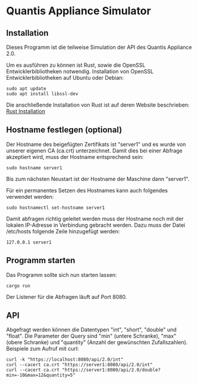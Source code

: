 # Quantis Appliance Simulator

## Installation

Dieses Programm ist die teilweise Simulation der API des Quantis Appliance 2.0.

Um es ausführen zu können ist Rust, sowie die OpenSSL Entwicklerbibliotheken notwendig.
Installation von OpenSSL Entwicklerbibliotheken auf Ubuntu oder Debian:

```
sudo apt update
sudo apt install libssl-dev
```

Die anschließende Installation von Rust ist auf deren Website beschrieben:
[Rust Installation](https://www.rust-lang.org/tools/install)

## Hostname festlegen (optional)

Der Hostname des beigefügten Zertifikats ist "server1" und es wurde von unserer eigenen CA (ca.crt) unterzeichnet. Damit dies bei einer Abfrage akzeptiert wird, muss der Hostname entsprechend sein:
```
sudo hostname server1
```
Bis zum nächsten Neustart ist der Hostname der Maschine dann "server1".

Für ein permanentes Setzen des Hostnames kann auch folgendes verwendet werden:
```
sudo hostnamectl set-hostname server1
```

Damit abfragen richtig geleitet werden muss der Hostname noch mit der lokalen IP-Adresse in Verbindung gebracht werden. Dazu muss der Datei /etc/hosts folgende Zeile hinzugefügt werden:
```
127.0.0.1 server1
```

## Programm starten

Das Programm sollte sich nun starten lassen:
```
cargo run
```
Der Listener für die Abfragen läuft auf Port 8080. 

## API

Abgefragt werden können die Datentypen "int", "short", "double" und "float". Die Parameter der Query sind "min" (untere Schranke), "max" (obere Schranke) und "quantity" (Anzahl der gewünschten Zufallszahlen).
Beispiele zum Aufruf mit curl:
```
curl -k "https://localhost:8080/api/2.0/int"
curl --cacert ca.crt "https://server1:8080/api/2.0/int"
curl --cacert ca.crt "https://server1:8080/api/2.0/double?min=-10&max=12&quantity=5"
```
